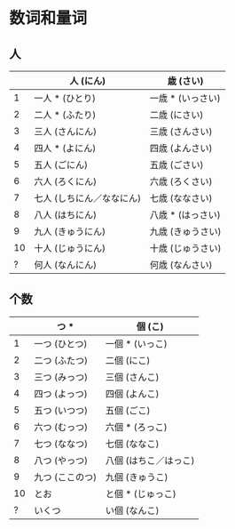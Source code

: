 # 数词和量词

## 人

|     | 人 (にん)                 | 歳 (さい)         |
| --- | ------------------------- | ----------------- |
| 1   | 一人 * (ひとり)           | 一歳 * (いっさい) |
| 2   | 二人 * (ふたり)           | 二歳 (にさい)     |
| 3   | 三人 (さんにん)           | 三歳 (さんさい)   |
| 4   | 四人 * (よにん)           | 四歳 (よんさい)   |
| 5   | 五人 (ごにん)             | 五歳 (ごさい)     |
| 6   | 六人 (ろくにん)           | 六歳 (ろくさい)   |
| 7   | 七人 (しちにん／ななにん) | 七歳 (ななさい)   |
| 8   | 八人 (はちにん)           | 八歳 * (はっさい) |
| 9   | 九人 (きゅうにん)         | 九歳 (きゅうさい) |
| 10  | 十人 (じゅうにん)         | 十歳 (じゅうさい) |
| ?   | 何人 (なんにん)           | 何歳 (なんさい)   |


## 个数

|     | つ *            | 個 (こ)               |
| --- | --------------- | --------------------- |
| 1   | 一つ (ひとつ)   | 一個 * (いっこ)       |
| 2   | 二つ (ふたつ)   | 二個 (にこ)           |
| 3   | 三つ (みっつ)   | 三個 (さんこ)         |
| 4   | 四つ (よっつ)   | 四個 (よんこ)         |
| 5   | 五つ (いつつ)   | 五個 (ごこ)           |
| 6   | 六つ (むっつ)   | 六個 * (ろっこ)       |
| 7   | 七つ (ななつ)   | 七個 (ななこ)         |
| 8   | 八つ (やっつ)   | 八個 (はちこ／はっこ) |
| 9   | 九つ (ここのつ) | 九個 (きゅうこ)       |
| 10  | とお            | と個 * (じゅっこ)     |
| ?   | いくつ          | い個 (なんこ)         |
